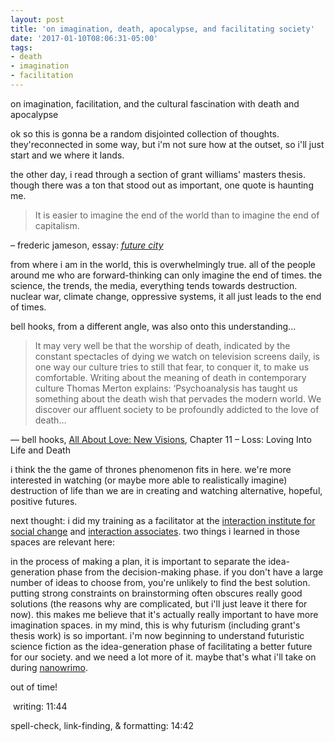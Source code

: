 ```yaml
---
layout: post
title: 'on imagination, death, apocalypse, and facilitating society'
date: '2017-01-10T08:06:31-05:00'
tags:
- death
- imagination
- facilitation
---
```

on imagination, facilitation, and the cultural fascination with death and apocalypse

ok so this is gonna be a random disjointed collection of thoughts. they'reconnected in some way, but i'm not sure how at the outset, so i'll just start and we where it lands.

the other day, i read through a section of grant williams' masters thesis. though there was a ton that stood out as important, one quote is haunting me. 

> It is easier to imagine the end of the world than to imagine the end of capitalism.

– frederic jameson, essay: [*future city*](https://newleftreview.org/II/21/fredric-jameson-future-city)

from where i am in the world, this is overwhelmingly true. all of the people around me who are forward-thinking can only imagine the end of times. the science, the trends, the media, everything tends towards destruction. nuclear war, climate change, oppressive systems, it all just leads to the end of times. 

bell hooks, from a different angle, was also onto this understanding...

> It may very well be that the worship of death, indicated by the constant spectacles of dying we watch on television screens daily, is one way our culture tries to still that fear, to conquer it, to make us comfortable. Writing about the meaning of death in contemporary culture Thomas Merton explains: ‘Psychoanalysis has taught us something about the death wish that pervades the modern world. We discover our affluent society to be profoundly addicted to the love of death…

— bell hooks, [All About Love: New Visions](https://www.goodreads.com/book/show/17607.All_About_Love), Chapter 11 – Loss: Loving Into Life and Death

i think the the game of thrones phenomenon fits in here. we're more interested in watching (or maybe more able to realistically imagine) destruction of life than we are in creating and watching alternative, hopeful, positive futures.

next thought: i did my training as a facilitator at the [interaction institute for social change](interactioninstitute.org) and [interaction associates](http://interactionassociates.com/). two things i learned in those spaces are relevant here: 

in the process of making a plan, it is important to separate the idea-generation phase from the decision-making phase.
if you don't have a large number of ideas to choose from, you're unlikely to find the best solution. putting strong constraints on brainstorming often obscures really good solutions (the reasons why are complicated, but i'll just leave it there for now). 
this makes me believe that it's actually really important to have more imagination spaces. in my mind, this is why futurism (including grant's thesis work) is so important. i'm now beginning to understand futuristic science fiction as the idea-generation phase of facilitating a better future for our society. and we need a lot more of it. maybe that's what i'll take on during [nanowrimo](http://nanowrimo.org/). 

out of time!

​ 
writing: 11:44

spell-check, link-finding, & formatting: 14:42 